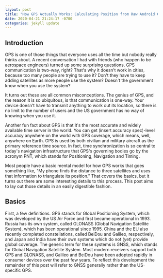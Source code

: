 ```yaml
---
layout: post
title: "How GPS Actually Works: Calculating Position from Raw Android GNSS Measurements"
date: 2020-04-21 21:24:17 -0700
categories: jekyll update
---
```


## Introduction

GPS is one of those things that everyone uses all the time but nobody really thinks about. A recent conversation I had with friends (who happen to be aerospace engineers) turned up some surprising questions. GPS communication is two-way, right? That's why it doesn't work in cities, because too many people are trying to use it? Don't they have to keep adding satellites as more people use the system? Doesn't the government know when you use the system?

It turns out these are all common misconceptions. The genius of GPS, and the reason it is so ubiquitous, is that communication is one-way. Your device doesn't have to transmit anything to work out its location, so there is no limit to the number of users and the US government has no way of knowing when you use it.

Another fun fact about GPS is that it's the most accurate and widely available time server in the world. You can get (insert accuracy spec)-level accuracy anywhere on the world with GPS coverage, which means, well, anywhere on Earth. GPS is used by both civilian and military aircraft as the primary reference time source. In fact, time synchronization is so central to today's navigation infrastructure that GPS's governing bodies go by the acronym PNT, which stands for Positioning, Navigation and Timing.

Most people have a basic mental model for how GPS works that goes something like, "My phone finds the distance to three satellites and uses that information to triangulate its position." That covers the basics, but it turns out there are some interesting details to this process. This post aims to lay out those details in an easily digestible fashion.

## Basics

First, a few definitions. GPS stands for Global Positioning System, which was developed by the US Air Force and first became operational in 1993. Russia has its own system, called GLONASS (Global Navigation Satellite System), which has been operational since 1995. China and the EU also recently completed constellations, called BeiDou and Galileo, respectively, and Japan and India have their own systems which do not (yet) provide global coverage. The generic term for these systems is GNSS, which stands for Global Navigation Satellite System. Most modern receivers support both GPS and GLONASS, and Galileo and BeiDou have been adopted rapidly in consumer devices over the past few years. To reflect this development the remainder of this post will refer to GNSS generally rather than the US-specific GPS.

